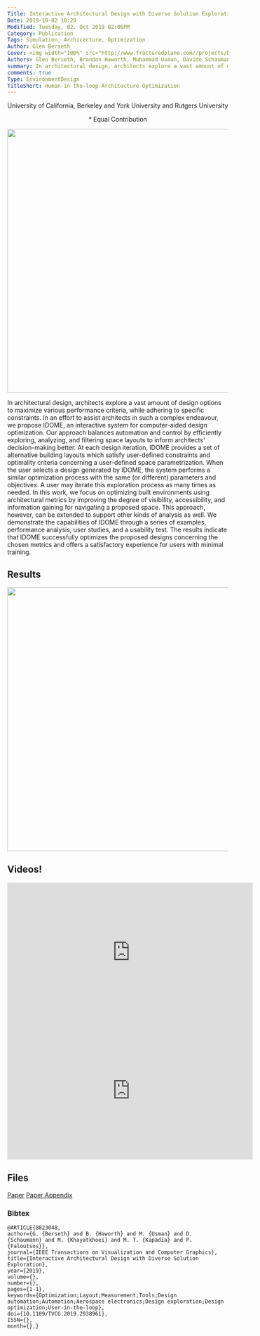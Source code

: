 ```yaml
---
Title: Interactive Architectural Design with Diverse Solution Exploration
Date: 2019-10-02 10:20
Modified: Tuesday, 02. Oct 2019 02:06PM 
Category: Publication
Tags: Simulation, Archicecture, Optimization 
Author: Glen Berseth
Cover: <img width="100%" src="http://www.fracturedplane.com//projects/Dome/New-DOME-Framework-v5.png">
Authors: Glen Berseth, Brandon Haworth, Muhammad Usman, Davide Schaumann, Mahyar Khayatkhoei, Mubbasir Turab Kapadia, Petros Faloutsos
summary: In architectural design, architects explore a vast amount of design options to maximize various performance criteria, while adhering to specific constraints. In an effort to assist architects in such a complex endeavour, we propose IDOME, an interactive system for computer-aided design optimization. Our approach balances automation and control by efficiently exploring, analyzing, and filtering space layouts to inform architects' decision-making better. At each design iteration, IDOME provides a set of alternative building layouts which satisfy user-defined constraints and optimality criteria concerning a user-defined space parametrization. When the user selects a design generated by IDOME, the system performs a similar optimization process with the same (or different) parameters and objectives. A user may iterate this exploration process as many times as needed. 	In this work, we focus on optimizing built environments using architectural metrics by improving the degree of visibility, accessibility, and information gaining for navigating a proposed space. 	This approach, however, can be extended to support other kinds of analysis as well.	We demonstrate the capabilities of IDOME through a series of examples, performance analysis, user studies, and a usability test. The results indicate that IDOME successfully optimizes the proposed designs concerning the chosen metrics and offers a satisfactory experience for users with minimal training.
comments: true
Type: EnvironmentDesign
TitleShort: Human-in-the-loop Architecture Optimization
---
```


<div align="center">
	<p>	
            University of California, Berkeley and York University and Rutgers University
    </p>
    <p>	
            * Equal Contribution
    </p>
</div>

<div align="center">
            <img width="600" src="http://www.fracturedplane.com//projects/Dome/New-DOME-Framework-v5.png">
</div>

In architectural design, architects explore a vast amount of design options to maximize various performance criteria, while adhering to specific constraints. In an effort to assist architects in such a complex endeavour, we propose IDOME, an interactive system for computer-aided design optimization. Our approach balances automation and control by efficiently exploring, analyzing, and filtering space layouts to inform architects' decision-making better. At each design iteration, IDOME provides a set of alternative building layouts which satisfy user-defined constraints and optimality criteria concerning a user-defined space parametrization. When the user selects a design generated by IDOME, the system performs a similar optimization process with the same (or different) parameters and objectives. A user may iterate this exploration process as many times as needed. 	In this work, we focus on optimizing built environments using architectural metrics by improving the degree of visibility, accessibility, and information gaining for navigating a proposed space. 	This approach, however, can be extended to support other kinds of analysis as well.	We demonstrate the capabilities of IDOME through a series of examples, performance analysis, user studies, and a usability test. The results indicate that IDOME successfully optimizes the proposed designs concerning the chosen metrics and offers a satisfactory experience for users with minimal training.

## Results

<div align="center">
            <img width="600" src="https://people.eecs.berkeley.edu/~gberseth/projects/Dome/code1.png">
</div>

## Videos!

<iframe width="560" height="315" src="https://www.youtube.com/embed/E1LlRJzes2A" frameborder="0" allow="accelerometer; autoplay; encrypted-media; gyroscope; picture-in-picture" allowfullscreen></iframe>

<iframe width="560" height="315" src="https://www.youtube.com/embed/xtbln0XfBWA" frameborder="0" allow="accelerometer; autoplay; encrypted-media; gyroscope; picture-in-picture" allowfullscreen></iframe>


## Files

[Paper](https://people.eecs.berkeley.edu/~gberseth/projects/Dome/paper_one_file.pdf)
[Paper Appendix](https://people.eecs.berkeley.edu/~gberseth/projects/Dome/paper-supp.pdf)

### Bibtex

```
@ARTICLE{8823048,
author={G. {Berseth} and B. {Haworth} and M. {Usman} and D. {Schaumann} and M. {Khayatkhoei} and M. T. {Kapadia} and P. {Faloutsos}},
journal={IEEE Transactions on Visualization and Computer Graphics},
title={Interactive Architectural Design with Diverse Solution Exploration},
year={2019},
volume={},
number={},
pages={1-1},
keywords={Optimization;Layout;Measurement;Tools;Design automation;Automation;Aerospace electronics;Design exploration;Design optimization;User-in-the-loop},
doi={10.1109/TVCG.2019.2938961},
ISSN={},
month={},}

```

